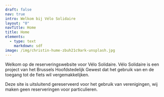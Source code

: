 ```yaml
---
draft: false
nav: true
intro: Welkom bij Vélo Solidaire
layout: "0"
navTitle: Home
title: Home
elements:
  - type: text
    markdown: sdf
image: /img/christin-hume-zbuh21c9ark-unsplash.jpg
---
```

Welkom op de reserveringswebsite voor Vélo Solidaire. Vélo Solidaire is een project van het Brussels Hoofdstedelijk Gewest dat het gebruik van en de toegang tot de fiets wil vergemakkelijken.

Deze site is uitsluitend gereserveerd voor het gebruik van verenigingen, wij maken geen reserveringen voor particulieren.